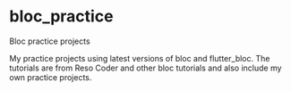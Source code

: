 # bloc_practice
Bloc practice projects

My practice projects using latest versions of bloc and flutter_bloc.
The tutorials are from Reso Coder and other bloc tutorials and also include my own practice projects.
